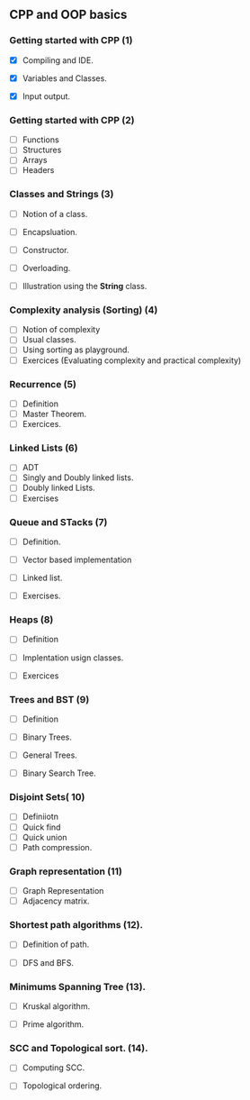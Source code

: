 ## CPP and OOP basics

### Getting started with CPP (1)
- [x] Compiling and IDE.
- [x] Variables and Classes.
- [x] Input output.


### Getting started with CPP (2)

- [ ] Functions
- [ ] Structures
- [ ] Arrays
- [ ] Headers

### Classes and Strings (3)

- [ ] Notion of a class.
- [ ] Encapsluation.
- [ ] Constructor.
- [ ] Overloading.
- [ ] Illustration using the **String** class.


### Complexity analysis (Sorting) (4)

- [ ] Notion of complexity
- [ ] Usual classes.
- [ ] Using sorting as playground.
- [ ] Exercices (Evaluating complexity and practical complexity)

### Recurrence (5)
- [ ] Definition
- [ ] Master Theorem.
- [ ] Exercices.

### Linked Lists  (6)
- [ ] ADT
- [ ] Singly and Doubly linked lists.
- [ ] Doubly linked Lists.
- [ ] Exercises

### Queue and STacks  (7)
- [ ] Definition.
- [ ] Vector based implementation
- [ ] Linked list.
- [ ] Exercises.


### Heaps (8)
- [ ] Definition
- [ ] Implentation usign classes.
- [ ] Exercices


### Trees and BST (9)
- [ ] Definition 
- [ ] Binary Trees.
- [ ] General Trees.
- [ ] Binary Search Tree.


### Disjoint Sets( 10) 
- [ ] Definiiotn 
- [ ] Quick find
- [ ] Quick union
- [ ] Path compression.

### Graph representation (11)
 - [ ] Graph Representation 
 - [ ] Adjacency matrix.

### Shortest path algorithms (12).
 - [ ] Definition of path.
 - [ ] DFS and BFS.


### Minimums Spanning Tree (13).
- [ ] Kruskal algorithm.
- [ ] Prime algorithm.


### SCC and Topological sort. (14).
- [ ] Computing SCC.
- [ ] Topological ordering.

